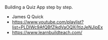 Building a Quiz App step by step.
- James Q Quick
- https://www.youtube.com/playlist?list=PLDlWc9AfQBfZIkdVaOQXi1tizJeNJipEx
- https://www.learnbuildteach.com/